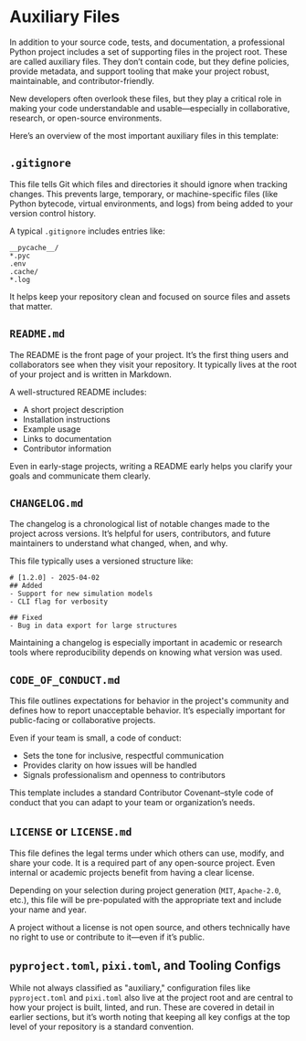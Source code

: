 # Auxiliary Files

In addition to your source code, tests, and documentation, a professional Python project includes a set of supporting files in the project root.
These are called auxiliary files.
They don’t contain code, but they define policies, provide metadata, and support tooling that make your project robust, maintainable, and contributor-friendly.

New developers often overlook these files, but they play a critical role in making your code understandable and usable—especially in collaborative, research, or open-source environments.

Here’s an overview of the most important auxiliary files in this template:

## `.gitignore`

This file tells Git which files and directories it should ignore when tracking changes.
This prevents large, temporary, or machine-specific files (like Python bytecode, virtual environments, and logs) from being added to your version control history.

A typical `.gitignore` includes entries like:

```
__pycache__/
*.pyc
.env
.cache/
*.log
```

It helps keep your repository clean and focused on source files and assets that matter.

## `README.md`

The README is the front page of your project.
It’s the first thing users and collaborators see when they visit your repository.
It typically lives at the root of your project and is written in Markdown.

A well-structured README includes:

* A short project description
* Installation instructions
* Example usage
* Links to documentation
* Contributor information

Even in early-stage projects, writing a README early helps you clarify your goals and communicate them clearly.

## `CHANGELOG.md`

The changelog is a chronological list of notable changes made to the project across versions.
It’s helpful for users, contributors, and future maintainers to understand what changed, when, and why.

This file typically uses a versioned structure like:

```
# [1.2.0] - 2025-04-02
## Added
- Support for new simulation models
- CLI flag for verbosity

## Fixed
- Bug in data export for large structures
```

Maintaining a changelog is especially important in academic or research tools where reproducibility depends on knowing what version was used.

## `CODE_OF_CONDUCT.md`

This file outlines expectations for behavior in the project's community and defines how to report unacceptable behavior.
It’s especially important for public-facing or collaborative projects.

Even if your team is small, a code of conduct:

* Sets the tone for inclusive, respectful communication
* Provides clarity on how issues will be handled
* Signals professionalism and openness to contributors

This template includes a standard Contributor Covenant–style code of conduct that you can adapt to your team or organization’s needs.

## `LICENSE` or `LICENSE.md`

This file defines the legal terms under which others can use, modify, and share your code.
It is a required part of any open-source project.
Even internal or academic projects benefit from having a clear license.

Depending on your selection during project generation (`MIT`, `Apache-2.0`, etc.), this file will be pre-populated with the appropriate text and include your name and year.

A project without a license is not open source, and others technically have no right to use or contribute to it—even if it’s public.

## `pyproject.toml`, `pixi.toml`, and Tooling Configs

While not always classified as "auxiliary," configuration files like `pyproject.toml` and `pixi.toml` also live at the project root and are central to how your project is built, linted, and run.
These are covered in detail in earlier sections, but it’s worth noting that keeping all key configs at the top level of your repository is a standard convention.
